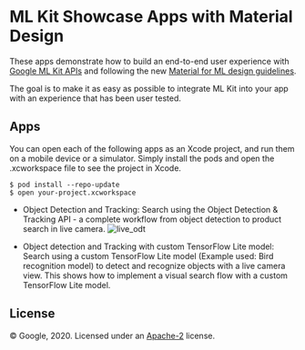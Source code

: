 # ML Kit Showcase Apps with Material Design

These apps demonstrate how to build an end-to-end user experience with [Google ML Kit APIs](https://developers.google.com/ml-kit) and following the new [Material for ML design guidelines](https://material.io/design/machine-learning/).

The goal is to make it as easy as possible to integrate ML Kit into your app with an experience that has been user tested.

## Apps

You can open each of the following apps as an Xcode project, and run
them on a mobile device or a simulator. Simply install the pods and open
the .xcworkspace file to see the project in Xcode.

```
$ pod install --repo-update
$ open your-project.xcworkspace
```

- Object Detection and Tracking:
  Search using the Object Detection & Tracking API - a complete workflow from object detection to product search in live camera.
![live_odt](screenshots/live_odt.gif)

- Object detection and Tracking with custom TensorFlow Lite model:
  Search using a custom TensorFlow Lite model (Example used: Bird recognition model) to detect and recognize objects with a live camera view. This shows how to implement a visual search flow with a custom TensorFlow Lite model.

## License
© Google, 2020. Licensed under an [Apache-2](./LICENSE) license.

